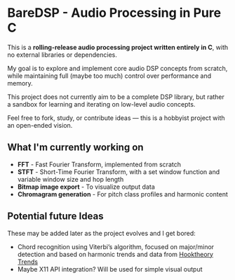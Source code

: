 # BareDSP - Audio Processing in Pure C

This is a **rolling-release audio processing project written entirely in C**, with no external libraries or dependencies.

My goal is to explore and implement core audio DSP concepts from scratch, while maintaining full (maybe too much) control over performance and memory.

This project does not currently aim to be a complete DSP library, but rather a sandbox for learning and iterating on low-level audio concepts.

Feel free to fork, study, or contribute ideas — this is a hobbyist project with an open-ended vision.
## What I'm currently working on

- **FFT** - Fast Fourier Transform, implemented from scratch
- **STFT** - Short-Time Fourier Transform, with a set window function and variable window size and hop length
- **Bitmap image export** - To visualize output data
- **Chromagram generation** - For pitch class profiles and harmonic content

## Potential future Ideas

These may be added later as the project evolves and I get bored:

- Chord recognition using Viterbi’s algorithm, focused on major/minor detection and based on harmonic trends and data from [Hooktheory Trends](https://www.hooktheory.com/trends)
- Maybe X11 API integration? Will be used for simple visual output




